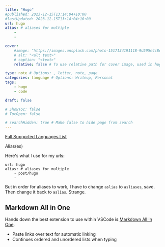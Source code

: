 ```yaml
---
title: "Hugo"
#published: 2023-12-15T13:14:04+10:00
#lastUpdated: 2023-12-15T13:14:04+10:00
url: hugo
alias: # aliases for multiple
    - 
    - 

cover:
    #image: "https://images.unsplash.com/photo-1517134191118-9d595e4c8c2b?q=80&w=1080&auto=format&fit=crop&ixlib=rb-4.0.3&ixid=M3wxMjA3fDB8MHxwaG90by1wYWdlfHx8fGVufDB8fHx8fA%3D%3D"
    # alt: "<alt text>"
    # caption: "<text>"
    relative: false # To use relative path for cover image, used in hugo Page-bundles 

type: note # Options: , letter, note, page
categories: language # Options: Writeup, Personal
tags:
    - hugo
    - code

draft: false

# ShowToc: false
# TocOpen: false

# searchHidden: true # Make false to hide page from search
---
```


[Full Supported Languages List](https://github.com/jincheng9/markdown_supported_languages)

Alias(es)

Here's what I use for my urls:

```
url: hugo
alias: # aliases for multiple
    - post/hugo
    - 
```

But in order for aliases to work, I have to change `aslias` to `asliases`, save. Then change it back to `aslias`. Strange. 

## Markdown All in One

Hands down the best extension to use within VSCode is [Markdown All in One](https://marketplace.visualstudio.com/items?itemName=yzhang.markdown-all-in-one).

- Paste links over text for automatic linking
- Continues ordered and unordered lists when typing

